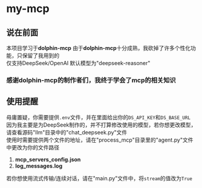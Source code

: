 # my-mcp
## 说在前面
本项目学习于**dolphin-mcp**
由于**dolphin-mcp**十分成熟，我砍掉了许多个性化功能，只保留了我用到的  
仅支持DeepSeek/OpenAI 默认模型为"deepseek-reasoner"  
### 感谢dolphin-mcp的制作者们，我终于学会了mcp的相关知识

## 使用提醒
毋庸置疑，你需要提供`.env`文件，并在里面给出你的`DS_API_KEY`和`DS_BASE_URL`  
因为我主要是为DeepSeek制作的，并不打算修改使用的模型，若你想更改模型，请查看源码"llm"目录中的"chat_deepseek.py"文件  
使用时需要提供两个文件的地址，请在"process_mcp"目录里的"agent.py"文件中更改为你的文件路径  
1. **mcp_servers_config.json**  
2. **log_messages.log**


若你想使用流式传输/连续对话，请在"main.py"文件中，将`stream`的值改为`True`

